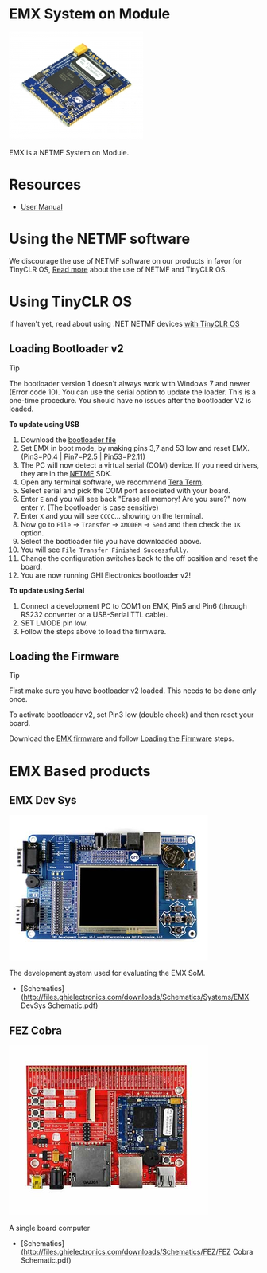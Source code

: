 # EMX System on Module
![EMX SoM](images/emx_som.jpg)

EMX is a NETMF System on Module.

# Resources
* [User Manual](http://files.ghielectronics.com/downloads/Documents/Manuals/EMX%20User%20Manual.pdf)

# Using the NETMF software
We discourage the use of NETMF software on our products in favor for TinyCLR OS, [Read more](intro.md) about the use of NETMF and TinyCLR OS.

# Using TinyCLR OS
If haven't yet, read about using .NET NETMF devices [with TinyCLR OS](intro.md#with-tinyclr-os)

## Loading Bootloader v2
> [!Tip]
> The bootloader version 1 doesn't always work with Windows 7 and newer (Error code 10). You can use the serial option to update the loader.
> This is a one-time procedure. You should have no issues after the bootloader V2 is loaded.

**To update using USB**
1. Download the [bootloader file](../../hardware/loaders/ghi_bootloader.md#emx)
2. Set EMX in boot mode, by making pins 3,7 and 53 low and reset EMX. (Pin3=P0.4 | Pin7=P2.5 | Pin53=P2.11)
3. The PC will now detect a virtual serial (COM) device. If you need drivers, they are in the [NETMF](../netmf/intro.md) SDK.
4. Open any terminal software, we recommend [Tera Term](http://ttssh2.osdn.jp/).
5. Select serial and pick the COM port associated with your board.
6. Enter `E` and you will see back "Erase all memory! Are you sure?" now enter `Y`. (The bootloader is case sensitive)
7. Enter `X` and you will see `CCCC`... showing on the terminal.
8. Now go to `File` -> `Transfer` -> `XMODEM` -> `Send` and then check the `1K` option.
9. Select the bootloader file you have downloaded above.
10. You will see `File Transfer Finished Successfully`.
11. Change the configuration switches back to the off position and reset the board.
12. You are now running GHI Electronics bootloader v2!

**To update using Serial**
1. Connect a development PC to COM1 on EMX, Pin5 and Pin6 (through RS232 converter or a USB-Serial TTL cable).
2. SET LMODE pin low.
3. Follow the steps above to load the firmware.

## Loading the Firmware

> [!Tip]
> First make sure you have bootloader v2 loaded. This needs to be done only once.

To activate bootloader v2, set Pin3 low (double check) and then reset your board.

Download the [EMX firmware](../../tinyclr/downloads.md#emx) and follow [Loading the Firmware](../../hardware/loaders/ghi_bootloader.md#loading-the-firmware) steps.


# EMX Based products
## EMX Dev Sys
![EMX Dev Sys](images/emx_dev_sys.jpg)

The development system used for evaluating the EMX SoM.

* [Schematics](http://files.ghielectronics.com/downloads/Schematics/Systems/EMX DevSys Schematic.pdf)

## FEZ Cobra
![FEZ Cobra](images/fez_cobra.jpg)

A single board computer

* [Schematics](http://files.ghielectronics.com/downloads/Schematics/FEZ/FEZ Cobra Schematic.pdf)



